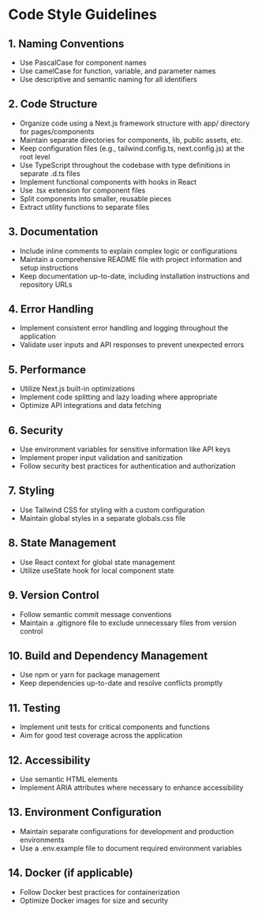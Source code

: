 # Code Style Guidelines

## 1. Naming Conventions
- Use PascalCase for component names
- Use camelCase for function, variable, and parameter names
- Use descriptive and semantic naming for all identifiers

## 2. Code Structure
- Organize code using a Next.js framework structure with app/ directory for pages/components
- Maintain separate directories for components, lib, public assets, etc.
- Keep configuration files (e.g., tailwind.config.ts, next.config.js) at the root level
- Use TypeScript throughout the codebase with type definitions in separate .d.ts files
- Implement functional components with hooks in React
- Use .tsx extension for component files
- Split components into smaller, reusable pieces
- Extract utility functions to separate files

## 3. Documentation
- Include inline comments to explain complex logic or configurations
- Maintain a comprehensive README file with project information and setup instructions
- Keep documentation up-to-date, including installation instructions and repository URLs

## 4. Error Handling
- Implement consistent error handling and logging throughout the application
- Validate user inputs and API responses to prevent unexpected errors

## 5. Performance
- Utilize Next.js built-in optimizations
- Implement code splitting and lazy loading where appropriate
- Optimize API integrations and data fetching

## 6. Security
- Use environment variables for sensitive information like API keys
- Implement proper input validation and sanitization
- Follow security best practices for authentication and authorization

## 7. Styling
- Use Tailwind CSS for styling with a custom configuration
- Maintain global styles in a separate globals.css file

## 8. State Management
- Use React context for global state management
- Utilize useState hook for local component state

## 9. Version Control
- Follow semantic commit message conventions
- Maintain a .gitignore file to exclude unnecessary files from version control

## 10. Build and Dependency Management
- Use npm or yarn for package management
- Keep dependencies up-to-date and resolve conflicts promptly

## 11. Testing
- Implement unit tests for critical components and functions
- Aim for good test coverage across the application

## 12. Accessibility
- Use semantic HTML elements
- Implement ARIA attributes where necessary to enhance accessibility

## 13. Environment Configuration
- Maintain separate configurations for development and production environments
- Use a .env.example file to document required environment variables

## 14. Docker (if applicable)
- Follow Docker best practices for containerization
- Optimize Docker images for size and security
